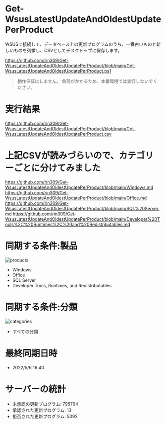 # Get-WsusLatestUpdateAndOldestUpdatePerProduct
WSUSに接続して、データベース上の更新プログラムのうち、一番古いものと新しいものを列挙し、CSVとしてデスクトップに保存します。

https://github.com/rin309/Get-WsusLatestUpdateAndOldestUpdatePerProduct/blob/main/Get-WsusLatestUpdateAndOldestUpdatePerProduct.ps1

> 
> 動作保証はしません。
> 負荷がかかるため、本番環境では実行しないでください。
> 

# 実行結果
https://github.com/rin309/Get-WsusLatestUpdateAndOldestUpdatePerProduct/blob/main/Get-WsusLatestUpdateAndOldestUpdatePerProduct.csv

# 上記CSVが読みづらいので、カテゴリーごとに分けてみました

https://github.com/rin309/Get-WsusLatestUpdateAndOldestUpdatePerProduct/blob/main/Windows.md
https://github.com/rin309/Get-WsusLatestUpdateAndOldestUpdatePerProduct/blob/main/Office.md
https://github.com/rin309/Get-WsusLatestUpdateAndOldestUpdatePerProduct/blob/main/SQL%20Server.md
https://github.com/rin309/Get-WsusLatestUpdateAndOldestUpdatePerProduct/blob/main/Developer%20Tools%2C%20Runtimes%2C%20and%20Redistributables.md


# 同期する条件:製品
![products](https://user-images.githubusercontent.com/760251/167159398-56ddfb56-b33c-497f-9fd0-549a2a67d283.png)

- Windows
- Office
- SQL Server
- Developer Tools, Runtimes, and Redistributables

# 同期する条件:分類
![categories](https://user-images.githubusercontent.com/760251/167159433-57aff51d-6b1d-4dc5-8517-fd0119148b9e.png)

- すべての分類

# 最終同期日時
- 2022/5/6 16:40

# サーバーの統計
- 未承認の更新プログラム: 795764
- 承認された更新プログラム: 13
- 拒否された更新プログラム: 5092
